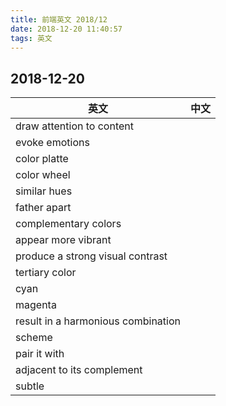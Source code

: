 ```yaml
---
title: 前端英文 2018/12
date: 2018-12-20 11:40:57
tags: 英文
---
```


## 2018-12-20

| 英文 | 中文 |
| --- | --- |
| draw attention to content |  |
| evoke emotions |  |
| color platte |  |
| color wheel |  |
| similar hues |  |
| father apart |  |
| complementary colors |  |
| appear more vibrant |  |
| produce a strong visual contrast |  |
| tertiary color |  |
| cyan |  |
| magenta |  |
| result in a harmonious combination |  |
| scheme |  |
| pair it with |  |
| adjacent to its complement |  |
| subtle |  |


